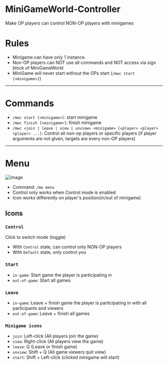 # MiniGameWorld-Controller
Make OP players can control NON-OP players with minigames



# Rules
- Minigame can have only 1 instance.
- Non-OP players can NOT use all commands and NOT access via sign block of MiniGameWorld
- MiniGame will never start without the OPs start (`/mwc start [<minigame>]`)

---

# Commands
- `/mwc start [<minigame>]`: start <minigame> minigame
- `/mwc finish [<minigame>]`: finish <minigame> minigame
- `/mwc <join | leave | view | unview> <minigame> [<player> <player> <player> ...]`: Control all non-op players or specific players (if player arguments are not given, targets are every non-OP players)

---

# Menu
![image](https://user-images.githubusercontent.com/61288262/166116384-f0ca54f4-0c5b-4861-95cf-e5602b370c42.png)
- Command: `/mw menu`
- Control only works when Control mode is enabled
- Icon works differently on player's position(in/out of minigame)

## Icons
### `Control`
Click to switch mode (toggle)
- With `Control` state, can control only NON-OP players
- With `Default` state, only control you

### `Start`
- `in-game`: Start game the player is participating in
- `out-of-game`: Start all games

### `Leave`
- `in-game`: Leave + finish game the player is participating in with all participants and viewers
- `out-of-game`: Leave + finish all games

### `Minigame icons`
- `join`: Left-click (All players join the game)
- `view`: Right-click (All players view the game)
- `leave`: Q (Leave or finish game)
- `unview`: Shift + Q (All game viewers quit view)
- `start`: Shift + Left-click (clicked minigame will start)
















